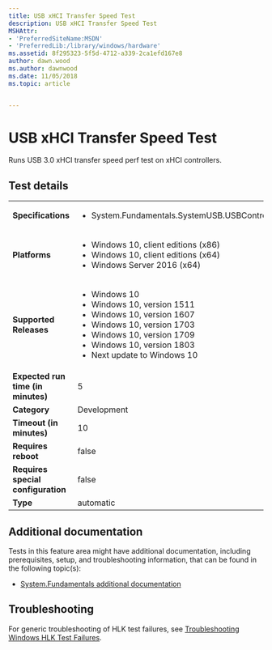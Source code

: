 ```yaml
---
title: USB xHCI Transfer Speed Test
description: USB xHCI Transfer Speed Test
MSHAttr:
- 'PreferredSiteName:MSDN'
- 'PreferredLib:/library/windows/hardware'
ms.assetid: 8f295323-5f5d-4712-a339-2ca1efd167e8
author: dawn.wood
ms.author: dawnwood
ms.date: 11/05/2018
ms.topic: article


---
```


# <span id="p_hlk_test.4be72bcf-c293-4578-8400-b0cb2f091e16"></span>USB xHCI Transfer Speed Test


Runs USB 3.0 xHCI transfer speed perf test on xHCI controllers.

## Test details

|||
|---|---|
| **Specifications**  | <ul><li>System.Fundamentals.SystemUSB.USBControllerTransferSpeed</li></ul> |  
| **Platforms**   | <ul><li>Windows 10, client editions (x86)</li><li>Windows 10, client editions (x64)</li><li>Windows Server 2016 (x64)</li></ul> |
| **Supported Releases** | <ul><li>Windows 10</li><li>Windows 10, version 1511</li><li>Windows 10, version 1607</li><li>Windows 10, version 1703</li><li>Windows 10, version 1709</li><li>Windows 10, version 1803</li><li>Next update to Windows 10</li></ul> |
|**Expected run time (in minutes)**| 5 |
|**Category**| Development |
|**Timeout (in minutes)**| 10 |
|**Requires reboot**| false |
|**Requires special configuration**| false |
|**Type**| automatic |



## <span id="Additional_documentation"></span><span id="additional_documentation"></span><span id="ADDITIONAL_DOCUMENTATION"></span>Additional documentation


Tests in this feature area might have additional documentation, including prerequisites, setup, and troubleshooting information, that can be found in the following topic(s):

-   [System.Fundamentals additional documentation](system-fundamentals-additional-documentation.md)

## <span id="Troubleshooting"></span><span id="troubleshooting"></span><span id="TROUBLESHOOTING"></span>Troubleshooting


For generic troubleshooting of HLK test failures, see [Troubleshooting Windows HLK Test Failures](../user/troubleshooting-windows-hlk-test-failures.md).










